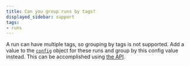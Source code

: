 ```yaml
---
title: Can you group runs by tags?
displayed_sidebar: support
tags:
- runs
---
```

A run can have multiple tags, so grouping by tags is not supported. Add a value to the [`config`](../guides/track/config.md) object for these runs and group by this config value instead. This can be accomplished using [the API](../guides/track/config#set-the-configuration-after-your-run-has-finished).